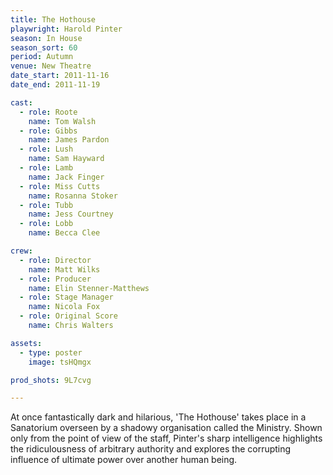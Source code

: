 ```yaml
---
title: The Hothouse
playwright: Harold Pinter
season: In House
season_sort: 60
period: Autumn
venue: New Theatre
date_start: 2011-11-16
date_end: 2011-11-19

cast:
  - role: Roote
    name: Tom Walsh
  - role: Gibbs
    name: James Pardon
  - role: Lush
    name: Sam Hayward
  - role: Lamb
    name: Jack Finger
  - role: Miss Cutts
    name: Rosanna Stoker
  - role: Tubb
    name: Jess Courtney
  - role: Lobb
    name: Becca Clee

crew:
  - role: Director
    name: Matt Wilks
  - role: Producer
    name: Elin Stenner-Matthews
  - role: Stage Manager
    name: Nicola Fox
  - role: Original Score
    name: Chris Walters

assets:
  - type: poster
    image: tsHQmgx

prod_shots: 9L7cvg

---
```


At once fantastically dark and hilarious, 'The Hothouse' takes place in a Sanatorium overseen by a shadowy organisation called the Ministry. Shown only from the point of view of the staff, Pinter's sharp intelligence highlights the ridiculousness of arbitrary authority and explores the corrupting influence of ultimate power over another human being.
